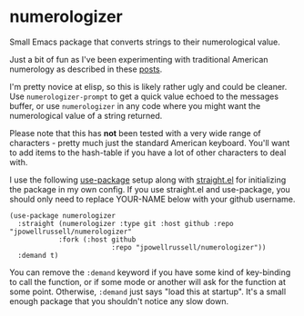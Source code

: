 # numerologizer
Small Emacs package that converts strings to their numerological value.

Just a bit of fun as I've been experimenting with traditional American numerology as described in these [posts](https://ecosophia.dreamwidth.org/tag/numerology).

I'm pretty novice at elisp, so this is likely rather ugly and could be cleaner. Use `numerologizer-prompt` to get a quick value echoed to the messages buffer, or use `numerologizer` in any code where you might want the numerological value of a string returned.

Please note that this has **not** been tested with a very wide range of characters - pretty much just the standard American keyboard. You'll want to add items to the hash-table if you have a lot of other characters to deal with.

I use the following [use-package](https://github.com/jwiegley/use-package) setup along with [straight.el](https://github.com/raxod502/straight.el) for initializing the package in my own config. If you use straight.el and use-package, you should only need to replace YOUR-NAME below with your github username.

```
(use-package numerologizer
  :straight (numerologizer :type git :host github :repo "jpowellrussell/numerologizer"
            :fork (:host github
                         :repo "jpowellrussell/numerologizer"))
  :demand t)
```

You can remove the `:demand` keyword if you have some kind of key-binding to call the function, or if some mode or another will ask for the function at some point. Otherwise, `:demand` just says "load this at startup". It's a small enough package that you shouldn't notice any slow down.
